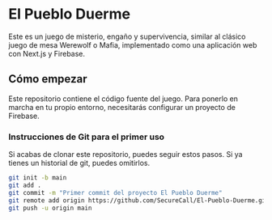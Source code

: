 # El Pueblo Duerme

Este es un juego de misterio, engaño y supervivencia, similar al clásico juego de mesa Werewolf o Mafia, implementado como una aplicación web con Next.js y Firebase.

## Cómo empezar

Este repositorio contiene el código fuente del juego. Para ponerlo en marcha en tu propio entorno, necesitarás configurar un proyecto de Firebase.

### Instrucciones de Git para el primer uso

Si acabas de clonar este repositorio, puedes seguir estos pasos. Si ya tienes un historial de git, puedes omitirlos.

```bash
git init -b main
git add .
git commit -m "Primer commit del proyecto El Pueblo Duerme"
git remote add origin https://github.com/SecureCall/El-Pueblo-Duerme.git
git push -u origin main
```
